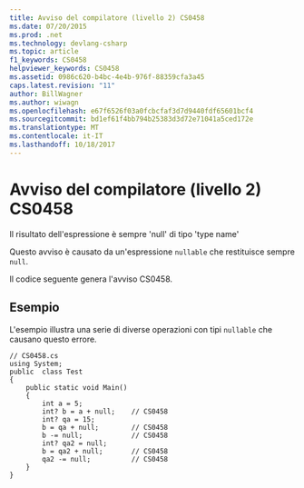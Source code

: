 ```yaml
---
title: Avviso del compilatore (livello 2) CS0458
ms.date: 07/20/2015
ms.prod: .net
ms.technology: devlang-csharp
ms.topic: article
f1_keywords: CS0458
helpviewer_keywords: CS0458
ms.assetid: 0986c620-b4bc-4e4b-976f-88359cfa3a45
caps.latest.revision: "11"
author: BillWagner
ms.author: wiwagn
ms.openlocfilehash: e67f6526f03a0fcbcfaf3d7d9440fdf65601bcf4
ms.sourcegitcommit: bd1ef61f4bb794b25383d3d72e71041a5ced172e
ms.translationtype: MT
ms.contentlocale: it-IT
ms.lasthandoff: 10/18/2017
---
```

# <a name="compiler-warning-level-2-cs0458"></a>Avviso del compilatore (livello 2) CS0458
Il risultato dell'espressione è sempre 'null' di tipo 'type name'  
  
 Questo avviso è causato da un'espressione `nullable` che restituisce sempre `null`.  
  
 Il codice seguente genera l'avviso CS0458.  
  
## <a name="example"></a>Esempio  
 L'esempio illustra una serie di diverse operazioni con tipi `nullable` che causano questo errore.  
  
```  
// CS0458.cs  
using System;  
public  class Test   
{  
    public static void Main()  
    {  
        int a = 5;  
        int? b = a + null;    // CS0458  
        int? qa = 15;  
        b = qa + null;        // CS0458  
        b -= null;            // CS0458  
        int? qa2 = null;  
        b = qa2 + null;       // CS0458  
        qa2 -= null;          // CS0458  
    }  
}  
```
